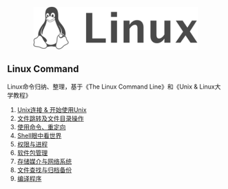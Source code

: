 <p align="center">
  <a href="https://book.douban.com/subject/4253716/">
    <img height="100" src="./template/img/logo.svg?sanitize=true">
  </a>
</p>

Linux Command
--- 

Linux命令归纳、整理，基于《The Linux Command Line》和《Unix & Linux大学教程》

1. [Unix连接 & 开始使用Unix](https://github.com/tangming579/Linux-Command/blob/master/command/1.Unix连接开始使用Unix.md)
2. [文件跳转及文件目录操作](https://github.com/tangming579/Linux-Command/blob/master/command/2.文件跳转及文件目录操作.md)
3. [使用命令、重定向](https://github.com/tangming579/Linux-Command/blob/master/command/3.使用命令、重定向.md)
4. [Shell眼中看世界](https://github.com/tangming579/Linux-Command/blob/master/command/4.Shell眼中看世界.md)
5. [权限与进程](https://github.com/tangming579/Linux-Command/blob/master/command/5.权限与进程.md)
6. [软件包管理](https://github.com/tangming579/Linux-Command/blob/master/command/6.软件包管理.md)
7. [存储媒介与网络系统](https://github.com/tangming579/Linux-Command/blob/master/command/7.存储媒介与网络系统.md)
8. [文件查找与归档备份](https://github.com/tangming579/Linux-Command/blob/master/command/8.文件查找与归档备份.md)
9. [编译程序](https://github.com/tangming579/Linux-Command/blob/master/command/9.编译程序.md)

